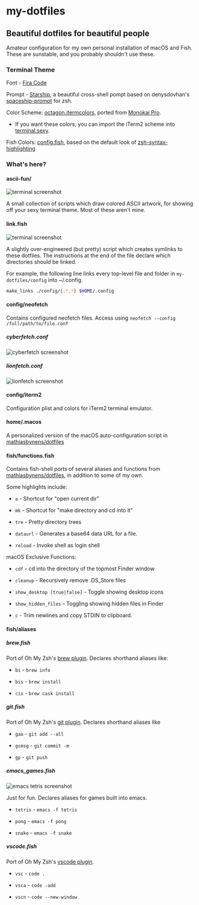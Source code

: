 # my-dotfiles

## Beautiful dotfiles for beautiful people

Amateur configuration for my own personal installation of macOS and Fish. These are sunstable, and you probably shouldn't use these.

### Terminal Theme

Font - [Fira Code](https://github.com/tonsky/FiraCode)

Prompt - [Starship](https://github.com/starship/starship), a beautiful cross-shell pompt based on denysdovhan's [spaceship-prompt](https://github.com/denysdovhan/spaceship-prompt) for zsh.

Color Scheme: [octagon.itermcolors](config/iterm2/octagon.itermcolors), ported from [Monokai Pro](https://monokai.pro/).

* If you want these colors, you can import the iTerm2 scheme into [terminal.sexy](https://terminal.sexy).

Fish Colors: [config.fish](fish/config.fish), based on the default look of [zsh-syntax-highlighting](https://github.com/zsh-users/zsh-syntax-highlighting)

### What's here?

#### ascii-fun/

![terminal screenshot](https://i.imgur.com/JjJyvJm.png)

A small collection of scripts which draw colored ASCII artwork, for showing off your sexy terminal theme. Most of these aren't mine.

#### link.fish

![terminal screenshot](https://i.imgur.com/Lt8uzjf.png)

A slightly over-engineered (but pretty) script which creates symlinks to these dotfiles. The instructions at the end of the file declare which directories should be linked.

For example, the following line links every top-level file and folder in `my-dotfiles/config` into ~/.config.

```sh
make_links ./config/{.*,*} $HOME/.config
```

#### config/neofetch

Contains configured neofetch files. Access using `neofetch --config /full/path/to/file.conf`

##### cyberfetch.conf
![cyberfetch screenshot](https://i.imgur.com/0WAQ5os.png)

##### lionfetch.conf
![lionfetch screenshot](https://i.imgur.com/uSeraBG.png)

#### config/iterm2

Configuration plist and colors for iTerm2 terminal emulator.

#### home/.macos

A personalized version of the macOS auto-configuration script in [mathiasbynens/dotfiles](https://github.com/mathiasbynens/dotfiles)

#### fish/functions.fish

Contains fish-shell ports of several aliases and functions from [mathiasbynens/dotfiles](https://github.com/mathiasbynens/dotfiles), in addition to some of my own.

Some highlights include:

* `o` - Shortcut for "open current dir"

* `mk` - Shortcut for "make directory and cd into it"

* `tre` - Pretty directory trees

* `dataurl` - Generates a base64 data URL for a file.

* `reload` - Invoke shell as login shell

macOS Exclusive Functions:

* `cdf` - cd into the directory of the topmost Finder window

* `cleanup` - Recursively remove .DS_Store files

* `show_desktop [true|false]` - Toggle showing desktop icons

* `show_hidden_files` - Toggling showing hidden files in Finder

* `c` - Trim newlines and copy STDIN to clipboard.

#### fish/aliases

##### brew.fish

Port of Oh My Zsh's [brew plugin](https://github.com/ohmyzsh/ohmyzsh/tree/master/plugins/brew). Declares shorthand aliases like:

* `bi` - `brew info`
  
* `bis` - `brew install`
  
* `cis` - `brew cask install`

##### git.fish

Port of Oh My Zsh's [git plugin](https://github.com/ohmyzsh/ohmyzsh/tree/master/plugins/brew). Declares shorthand aliases like 

* `gaa` - `git add --all`
  
* `gcmsg` - `git commit -m`
  
* `gp` - `git push`

##### emacs_games.fish

![emacs tetris screenshot](https://i.imgur.com/wnb3aHB.png)

Just for fun. Declares aliases for games built into emacs.

* `tetris` - `emacs -f tetris`

* `pong` - `emacs -f pong`

* `snake` - `emacs -f snake`

##### vscode.fish

Port of Oh My Zsh's [vscode plugin](https://github.com/ohmyzsh/ohmyzsh/tree/master/plugins/vscode).

* `vsc` - `code .`

* `vsca` - `code -add`

* `vscn` - `code --new-window`
